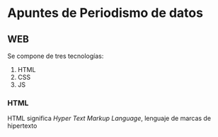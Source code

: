 # Apuntes de Periodismo de datos 
## WEB 
Se compone de tres tecnologías: 
1. HTML
2. CSS
3. JS 
### HTML 
HTML significa *Hyper Text Markup Language*, lenguaje de marcas de hipertexto
